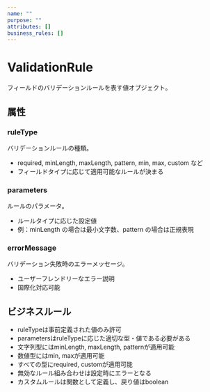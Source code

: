 ```yaml
---
name: ""
purpose: ""
attributes: []
business_rules: []
---
```


# ValidationRule

フィールドのバリデーションルールを表す値オブジェクト。

## 属性

### ruleType

バリデーションルールの種類。

- required, minLength, maxLength, pattern, min, max, custom など
- フィールドタイプに応じて適用可能なルールが決まる

### parameters

ルールのパラメータ。

- ルールタイプに応じた設定値
- 例：minLength の場合は最小文字数、pattern の場合は正規表現

### errorMessage

バリデーション失敗時のエラーメッセージ。

- ユーザーフレンドリーなエラー説明
- 国際化対応可能

## ビジネスルール

- ruleTypeは事前定義された値のみ許可
- parametersはruleTypeに応じた適切な型・値である必要がある
- 文字列型にはminLength, maxLength, patternが適用可能
- 数値型にはmin, maxが適用可能
- すべての型にrequired, customが適用可能
- 無効なルール組み合わせは設定時にエラーとなる
- カスタムルールは関数として定義し、戻り値はboolean